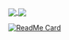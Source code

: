 <a href="https://github.com/netesy">
  <img align="center" src="https://github-readme-stats.vercel.app/api?username=netesy&count_private=true&show_icons=true" />
</a>
<a href="https://github.com/netesy">
  <img align="center" src="https://github-readme-stats.vercel.app/api/top-langs/?username=netesy&count_private=true&layout=compact" />
</a>

[![ReadMe Card](https://github-readme-stats.vercel.app/api/pin/?username=netesy&repo=gringotts)](https://github.com/netesy/gringotts)
<!--
**netesy/netesy** is a ✨ _special_ ✨ repository because its `README.md` (this file) appears on your GitHub profile.

Here are some ideas to get you started:

- 🔭 I’m currently working on ...
- 🌱 I’m currently learning ...
- 👯 I’m looking to collaborate on ...
- 🤔 I’m looking for help with ...
- 💬 Ask me about ...
- 📫 How to reach me: ...
- 😄 Pronouns: ...
- ⚡ Fun fact: ...
-->


